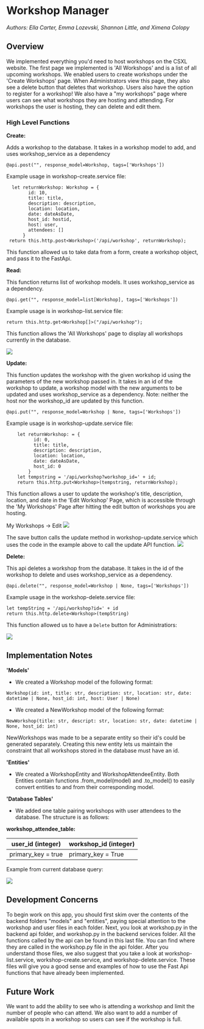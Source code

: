# Workshop Manager
*Authors: Ella Carter, Emma Lozevski, Shannon Little, and Ximena Colopy*

## Overview

 We implemented everything you'd need to host workshops on the CSXL website. The first page we implemented is 'All Workshops' and is a list of all upcoming workshops. We enabled users to create workshops under the 'Create Workshops' page. When Administrators view this page, they also see a delete button that deletes that workshop. Users also have the option to register for a workshop! We also have a "my workshops" page where users can see what workshops they are hosting and attending. For workshops the user is hosting, they can delete and edit them. 

### High Level Functions

 __Create:__

 Adds a workshop to the database. It takes in a workshop model to add, and uses workshop_service as a dependency
 ```
@api.post("", response_model=Workshop, tags=['Workshops'])
 ```
Example usage in workshop-create.service file:
```
  let returnWorkshop: Workshop = {
        id: 10,
        title: title,
        description: description,
        location: location,
        date: dateAsDate,
        host_id: hostid,
        host: user,
        attendees: []
      }
 return this.http.post<Workshop>('/api/workshop', returnWorkshop);
 ```
This function allowed us to take data from a form, create a workshop object, and pass it to the FastApi.

 __Read:__

This function returns list of workshop models. It uses workshop_service as a dependency.
 ```
@api.get("", response_model=list[Workshop], tags=['Workshops'])
 ```
 Example usage is in workshop-list.service file:
```
return this.http.get<Workshop[]>("/api/workshop");
```
This function allows the 'All Workshops' page to display all workshops currently in the database.

<img src="/workspace/docs/images/workshop-list-example.png">

__Update:__

This function updates the workshop with the given workshop id using the parameters of the new workshop passed in. It takes in an id of the workshop to update, a workshop model with the new arguments to be updated and uses workshop_service as a dependency. Note: neither the host nor the workshop_id are updated by this function.
```
@api.put("", response_model=Workshop | None, tags=['Workshops'])
```

Example usage is in workshop-update.service file:
```
    let returnWorkshop: = {
          id: 0,
          title: title,
          description: description,
          location: location,
          date: dateAsDate,
          host_id: 0
        }
    let tempstring = '/api/workshop?workshop_id=' + id;
    return this.http.put<Workshop>(tempstring, returnWorkshop); 
```
This function allows a user to update the workshop's title, description, location, and date in the 'Edit Workshop' Page, which is accessible through the 'My Workshops' Page after hitting the edit button of workshops you are hosting.  

My Workshops -> Edit
<img src="/workspace/docs/images/workshop-my-workshops-ex.png">

The save button calls the update method in workshop-update.service which uses the code in the example above to call the update API function.
<img src="/workspace/docs/images/workshop-edit-ex.png">

 __Delete:__
 

  This api deletes a workshop from the database. It takes in the id of the workshop to delete and uses workshop_service as a dependency. 
  ``` 
  @api.delete("", response_model=Workshop | None, tags=['Workshops']) 
  ```
  Example usage in the workshop-delete.service file:
  ```
  let tempString = '/api/workshop?id=' + id
  return this.http.delete<Workshop>(tempString)
  ```
  This function allowed us to have a `Delete` button for Administratiors:


<img src="/workspace/docs/images/workshop-delete-example.png">

## Implementation Notes 
__'Models'__
- We created a Workshop model of the following format:
```
Workshop(id: int, title: str, description: str, location: str, date: datetime | None, host_id: int, host: User | None)
```

- We created a NewWorkshop model of the following format:
```
NewWorkshop(title: str, descript: str, location: str, date: datetime | None, host_id: int)
```

NewWorkshops was made to be a separate entity so their id's could be generated separately. Creating this new entity lets us maintain the constraint that all workshops stored in the database must have an id.

__'Entities'__

- We created a WorkshopEntity and WorkshopAttendeeEntity. Both Entities contain functions .from_model(model) and .to_model() to easily convert entities to and from their corresponding model.

__'Database Tables'__
- We added one table pairing workshops with user attendees to the database. The structure is as follows:

__workshop_attendee_table:__

| user_id (integer) | workshop_id (integer) |
| --- | --- |
|primary_key = true | primary_key = True |


Example from current database query:

<img src="/workspace/docs/images/workshop-attendee-table-ex.png">


## Development Concerns
To begin work on this app, you should first skim over the contents of the backend folders "models" and "entities", paying special attention to the workshop and user files in each folder. Next, you look at workshop.py in the backend api folder, and workshop.py in the backend services folder. All the functions called by the api can be found in this last file. You can find where they are called in the workshop.py file in the api folder. After you understand those files, we also suggest that you take a look at workshop-list.service, workshop-create.service, and workshop-delete.service. These files will give you a good sense and examples of how to use the Fast Api functions that have already been implemented. 



## Future Work
We want to add the ability to see who is attending a workshop and limit the number of people who can attend. We also want to add a number of available spots in a workshop so users can see if the workshop is full.